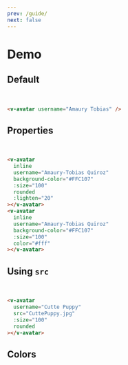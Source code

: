 ```yaml
---
prev: /guide/
next: false
---
```


# Demo

## Default

<br>
<v-avatar username="Amaury Tobias" />

```html
<v-avatar username="Amaury Tobias" />
```

## Properties

<br>
<v-avatar inline username="Amaury-Tobias Quiroz" background-color="#FFC107" :size="100" rounded :lighten="20"></v-avatar>
<v-avatar inline username="Amaury-Tobias Quiroz" background-color="#FFC107" :size="100" color="#fff"></v-avatar>

```html
<v-avatar
  inline
  username="Amaury-Tobias Quiroz"
  background-color="#FFC107"
  :size="100"
  rounded
  :lighten="20"
></v-avatar>
<v-avatar
  inline
  username="Amaury-Tobias Quiroz"
  background-color="#FFC107"
  :size="100"
  color="#fff"
></v-avatar>
```

## Using `src`

<br>
<v-avatar
  inline
  username="Cutte Puppy"
  src="https://www.welt.de/img/wissenschaft/umwelt/mobile132259361/3372502257-ci102l-w1024/MEXICAN-AXOLOTL.jpg"
  :size="100"
  rounded
></v-avatar>
<v-avatar
  inline
  username="Cutte Puppy"
  src="https://i.pinimg.com/236x/45/37/ab/4537abebd9bebe9ac09ca93707367b19.jpg"
  :size="100"
  rounded
></v-avatar>
<v-avatar
  inline
  username="Cutte Puppy"
  src="http://stylearena.net/wp-content/uploads/2015/04/beautiful-cats-hd-wallpapers-16.jpg"
  :size="100"
  rounded
></v-avatar>

```html
<v-avatar
  username="Cutte Puppy"
  src="CuttePuppy.jpg"
  :size="100"
  rounded
></v-avatar>
```

## Colors

<v-avatar inline v-for="i in 18" :username='"A".repeat(i)' :initials="i.toString()" :key="i"></v-avatar>
